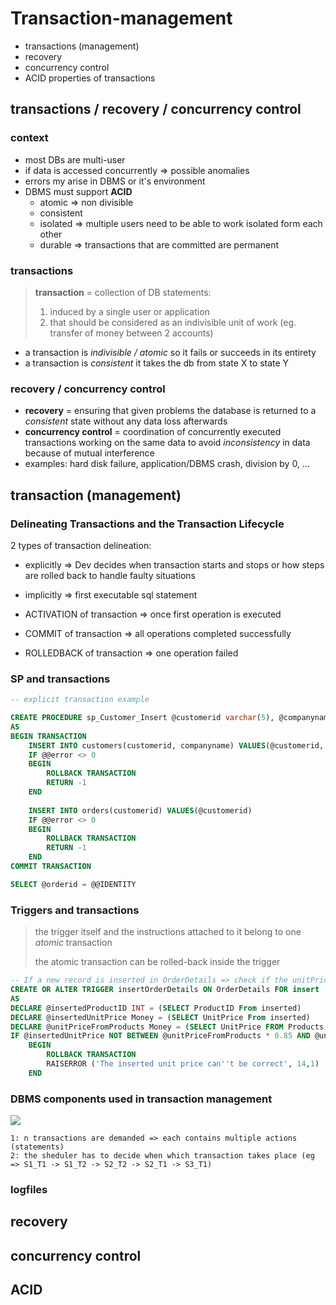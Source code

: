 # Transaction-management

- transactions (management)
- recovery
- concurrency control
- ACID properties of transactions



## transactions / recovery / concurrency control

### context

- most DBs are multi-user
- if data is accessed concurrently => possible anomalies
- errors my arise in DBMS or it's environment
- DBMS must support **ACID** 
  - atomic => non divisible
  - consistent
  - isolated => multiple users need to be able to work isolated form each other
  - durable => transactions that are committed are permanent

### transactions

> **transaction** = collection of DB statements:
>
> 1. induced by a single user or application
> 2. that should be considered as an indivisible unit of work (eg. transfer of money between 2 accounts)

-  a transaction is *indivisible / atomic* so it fails or succeeds in its entirety
- a transaction is *consistent* it takes the db from state X to state Y

### recovery / concurrency control

- **recovery** = ensuring that given problems the database is returned to a *consistent* state without any data loss afterwards
- **concurrency control** = coordination of concurrently executed transactions working on the same data to avoid *inconsistency* in data because of mutual interference
- examples: hard disk failure, application/DBMS crash, division by 0, ...

## transaction (management)

### Delineating Transactions and the Transaction Lifecycle

2 types of transaction delineation:

- explicitly => Dev decides when transaction starts and stops or how steps are rolled back to handle faulty situations
- implicitly => first executable sql statement



- ACTIVATION of transaction => once first operation is executed
- COMMIT of transaction => all operations completed successfully
- ROLLEDBACK of transaction => one operation failed

### SP and transactions

```sql
-- explicit transaction example

CREATE PROCEDURE sp_Customer_Insert @customerid varchar(5), @companyname varchar(25), @orderid int OUTPUT
AS
BEGIN TRANSACTION
	INSERT INTO customers(customerid, companyname) VALUES(@customerid, @companyname)
	IF @@error <> 0 
	BEGIN
		ROLLBACK TRANSACTION
		RETURN -1    
	END
	
	INSERT INTO orders(customerid) VALUES(@customerid)
	IF @@error <> 0 
	BEGIN
		ROLLBACK TRANSACTION
		RETURN -1    
	END
COMMIT TRANSACTION

SELECT @orderid = @@IDENTITY
```

### Triggers and transactions

> the trigger itself and the instructions attached to it belong to one *atomic* transaction 
>
> the atomic transaction can be rolled-back inside the trigger

```sql
-- If a new record is inserted in OrderDetails => check if the unitPrice is not too low or too high
CREATE OR ALTER TRIGGER insertOrderDetails ON OrderDetails FOR insert
AS
DECLARE @insertedProductID INT = (SELECT ProductID From inserted)
DECLARE @insertedUnitPrice Money = (SELECT UnitPrice From inserted)
DECLARE @unitPriceFromProducts Money = (SELECT UnitPrice FROM Products WHERE ProductID = @insertedProductID)
IF @insertedUnitPrice NOT BETWEEN @unitPriceFromProducts * 0.85 AND @unitPriceFromProducts * 1.15
    BEGIN
        ROLLBACK TRANSACTION
        RAISERROR ('The inserted unit price can''t be correct', 14,1)
    END
```

### DBMS components used in transaction management

![](https://res.cloudinary.com/dri8yyakb/image/upload/v1641478283/B4D498BF-64E9-4002-B0F5-D98FF69894F3_pyhunq.png)



```
1: n transactions are demanded => each contains multiple actions (statements)
2: the sheduler has to decide when which transaction takes place (eg => S1_T1 -> S1_T2 -> S2_T2 -> S2_T1 -> S3_T1)
```



### logfiles

## recovery

## concurrency control

## ACID